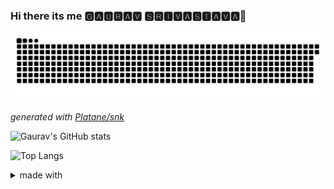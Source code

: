 ### Hi there its me 🅶🅰🆄🆁🅰🆅 🆂🆁🅸🆅🅰🆂🆃🅰🆅🅰👋

<!-- ![Snake animation](https://github.com/kd2-80161/kd2-80161/blob/output/github-contribution-grid-snake-dark.svg) -->

<picture>
  <source media="(prefers-color-scheme: dark)" srcset="https://raw.githubusercontent.com/gs1719/gs1719/output/github-contribution-grid-snake-dark.svg">
  <source media="(prefers-color-scheme: light)" srcset="https://raw.githubusercontent.com/gs1719/gs1719/output/github-contribution-grid-snake.svg">
  <img alt="github contribution grid snake animation" src="https://raw.githubusercontent.com/gs1719/gs1719/output/github-contribution-grid-snake.svg">
</picture>

_generated with [Platane/snk](https://github.com/Platane/snk)_


![Gaurav's GitHub stats](https://github-readme-stats.vercel.app/api?username=gs1719&theme=dark&show_icons=true)

![Top Langs](https://github-readme-stats.vercel.app/api/top-langs/?username=gs1719&layout=compact&theme=dark&hide_border=true)

   <details>
    <summary>made with </summary>
   <p>
     
   [Snake](https://blog.arnabghosh.me/add-github-dark-snake-animation-readme)
   
   [Statistics](https://github.com/anuraghazra/github-readme-stats)

   >golden rule when you find the md syntax is not working just give spaces horizontally or vertically :wink:
   
 </p>
  </details>




<!--  <details>
    <summary>Snake </summary>
   <p>
   
   </p>
  </details>
-->


<!--
**kd2-80161/kd2-80161** is a ✨ _special_ ✨ repository because its `README.md` (this file) appears on your GitHub profile.

Here are some ideas to get you started:

- 🔭 I’m currently working on ...
- 🌱 I’m currently learning ...
- 👯 I’m looking to collaborate on ...
- 🤔 I’m looking for help with ...
- 💬 Ask me about ...
- 📫 How to reach me: ...
- 😄 Pronouns: ...
- ⚡ Fun fact: ...
-->
